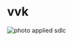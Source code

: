 # vvk
![photo](https://user-images.githubusercontent.com/48181111/141816232-92c7daf4-bf09-4d67-b13f-e122676d141a.jpg)
applied sdlc
